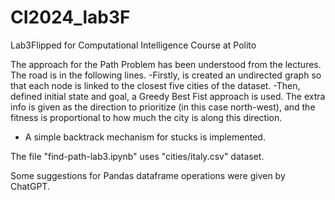 # CI2024_lab3F
Lab3Flipped for Computational Intelligence Course at Polito

The approach for the Path Problem has been understood from the lectures. The road is in the following lines.
-Firstly, is created an undirected graph so that each node is linked to the closest five cities of the dataset.
-Then, defined initial state and goal, a Greedy Best Fist approach is used. The extra info is given as the direction to prioritize (in this case north-west), and the fitness is proportional to how much the city is along this direction.
- A simple backtrack mechanism for stucks is implemented.

The file "find-path-lab3.ipynb" uses "cities/italy.csv" dataset.

Some suggestions for Pandas dataframe operations were given by ChatGPT. 
